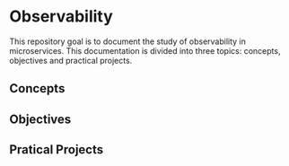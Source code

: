 # Observability

This repository goal is to document the study of observability in microservices. This documentation is divided into three topics:
concepts, objectives and practical projects.

## Concepts

## Objectives

## Pratical Projects